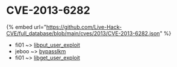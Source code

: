 # CVE-2013-6282
{% embed url="https://github.com/Live-Hack-CVE/full_database/blob/main/cves/2013/CVE-2013-6282.json" %}

* fi01 ~> [libput_user_exploit](https://www.alice-snow.ru/2013/database/cve-2013-6282/libput_user_exploit-fi01)
* jeboo ~> [bypasslkm](https://www.alice-snow.ru/2013/database/cve-2013-6282/bypasslkm-jeboo)
* fi01 ~> [libget_user_exploit](https://www.alice-snow.ru/2013/database/cve-2013-6282/libget_user_exploit-fi01)